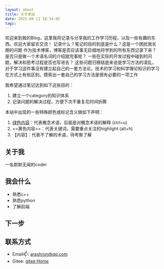 ```yaml
---
layout: about
title: 关于本站
date: 2022-09-11 18:34:02
tags:
---
```

欢迎来到我的Blog，这里我将记录与分享我的工作学习历程，以及一些有趣的东西。欢迎大家留言交流！
记录什么？笔记的目的到底是什么？这是一个困扰我长期的问题
作为技术博客，博客是否应该事无巨细地将学到的所有东西记录下来？
是否只是做一个术语名词的介绍就完事呢？
一些在实际的开发过程中碰到的问题，解决和思考过程是否也写进去？
这些问题归根结底来说是学习方法的凌乱，对于学习这件事没有建立起自己的一套方法论。技术的学习和科学理论知识的学习在方式上有些区别。摸索出一套自己的学习方法是很有必要的一项工作

我希望通过笔记达到如下这些目的：
1. 建立一个category的知识体系
2. 记录问题的解决过程，方便下次不重复花时间折腾

本站中出现的一些特殊颜色或标记含义做如下声明：
1. <u>绿色内容</u>：代表概念术语，后面是对概念术语的解释 (ctrl+u)
2. ==黄色内容==：代表关键词，需要重点关注的highlight (alt+h)
3. 【内容】：代表不了解的术语，待考察了解


## 关于我

一名默默无闻的coder



## 我会什么

- 熟悉c++
- 熟悉python
- 了解前端

## 下一步




## 联系方式

- Email📫: arashrun@qq.com
- Gitee: [gitee Home](https://gitee.com/arashrun)
